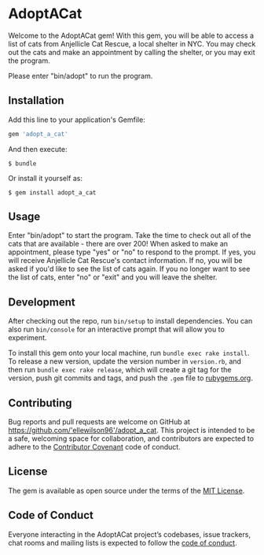 # AdoptACat

Welcome to the AdoptACat gem! With this gem, you will be able to access a list of cats from Anjellicle Cat Rescue, a local shelter in NYC. You may check out the cats and make an appointment by calling the shelter, or you may exit the program.

Please enter "bin/adopt" to run the program.

## Installation

Add this line to your application's Gemfile:

```ruby
gem 'adopt_a_cat'
```

And then execute:

    $ bundle

Or install it yourself as:

    $ gem install adopt_a_cat

## Usage

Enter "bin/adopt" to start the program. Take the time to check out all of the cats that are available - there are over 200! When asked to make an appointment, please type "yes" or "no" to respond to the prompt. If yes, you will receive Anjellicle Cat Rescue's contact information. If no, you will be asked if you'd like to see the list of cats again. If you no longer want to see the list of cats, enter "no" or "exit" and you will leave the shelter. 

## Development

After checking out the repo, run `bin/setup` to install dependencies. You can also run `bin/console` for an interactive prompt that will allow you to experiment.

To install this gem onto your local machine, run `bundle exec rake install`. To release a new version, update the version number in `version.rb`, and then run `bundle exec rake release`, which will create a git tag for the version, push git commits and tags, and push the `.gem` file to [rubygems.org](https://rubygems.org).

## Contributing

Bug reports and pull requests are welcome on GitHub at https://github.com/'ellewilson96'/adopt_a_cat. This project is intended to be a safe, welcoming space for collaboration, and contributors are expected to adhere to the [Contributor Covenant](http://contributor-covenant.org) code of conduct.

## License

The gem is available as open source under the terms of the [MIT License](https://opensource.org/licenses/MIT).

## Code of Conduct

Everyone interacting in the AdoptACat project’s codebases, issue trackers, chat rooms and mailing lists is expected to follow the [code of conduct](https://github.com/'ellewilson96'/adopt_a_cat/blob/master/CODE_OF_CONDUCT.md).
